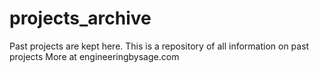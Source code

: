 # projects_archive
Past projects are kept here. This is a repository of all information on past projects
More at engineeringbysage.com
